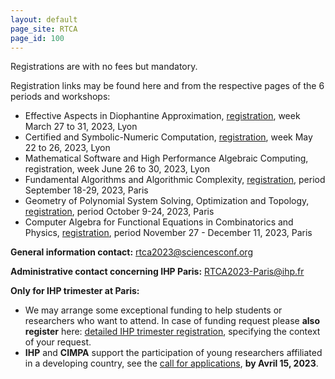 ```yaml
---
layout: default
page_site: RTCA
page_id: 100
---
```



Registrations are with no fees but mandatory.

Registration links may be found here and from the respective pages of the 6 periods and workshops: 

- Effective Aspects in Diophantine Approximation, 
[registration](https://eada23.sciencesconf.org), week March 27 to 31, 2023, Lyon 
- Certified and Symbolic-Numeric Computation, 
[registration](https://csnc23.sciencesconf.org), week May 22 to 26, 2023, Lyon 
- Mathematical Software and High Performance Algebraic Computing, 
registration, week June 26 to 30, 2023, Lyon 
- Fundamental Algorithms and Algorithmic Complexity, 
[registration](https://indico.math.cnrs.fr/event/8113/registrations), period September 18-29, 2023, Paris 
- Geometry of Polynomial System Solving, Optimization and Topology, 
[registration](https://indico.math.cnrs.fr/event/8114/registrations), period October 9-24, 2023, Paris 
- Computer Algebra for Functional Equations in Combinatorics and Physics, 
[registration](https://indico.math.cnrs.fr/event/8115/registrations), period November 27 - December 11, 2023, Paris


**General information contact:** [rtca2023@sciencesconf.org](mailto:rtca2023@sciencesconf.org)

**Administrative contact concerning IHP Paris:** [RTCA2023-Paris@ihp.fr](mailto:RTCA2023-Paris@ihp.fr)

**Only for IHP trimester at Paris:**
- We may arrange some exceptional funding to help students or researchers who want to attend. In case of funding request please **also register** here:
	[detailed IHP trimester registration](https://indico.math.cnrs.fr/event/8112/registrations/703), specifying the context of your request.
-  **IHP** and **CIMPA** support the participation of young researchers affiliated in a developing country, see the [call for applications](https://www.cimpa.info/en/node/7309), **by Avril 15, 2023**.